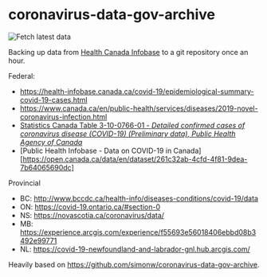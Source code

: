 # coronavirus-data-gov-archive

![Fetch latest data](https://github.com/dlanger/coronavirus-hc-infobase-archive/workflows/Fetch%20latest%20data/badge.svg)

Backing up data from [Health Canada Infobase](https://www.canada.ca/en/public-health/services/diseases/2019-novel-coronavirus-infection.html) to a git repository once an hour. 

Federal:
* https://health-infobase.canada.ca/covid-19/epidemiological-summary-covid-19-cases.html
* https://www.canada.ca/en/public-health/services/diseases/2019-novel-coronavirus-infection.html
* [Statistics Canada Table 3-10-0766-01 - _Detailed confirmed cases of coronavirus disease (COVID-19) (Preliminary data), Public Health Agency of Canada_](https://open.canada.ca/data/en/dataset/1a75d374-2c4c-4616-aaf0-122d6e810432)
* [Public Health Infobase - Data on COVID-19 in Canada][https://open.canada.ca/data/en/dataset/261c32ab-4cfd-4f81-9dea-7b64065690dc]

Provincial
* BC: http://www.bccdc.ca/health-info/diseases-conditions/covid-19/data
* ON: https://covid-19.ontario.ca/#section-0
* NS: https://novascotia.ca/coronavirus/data/
* MB: https://experience.arcgis.com/experience/f55693e56018406ebbd08b3492e99771
* NL: https://covid-19-newfoundland-and-labrador-gnl.hub.arcgis.com/

Heavily based on https://github.com/simonw/coronavirus-data-gov-archive.
